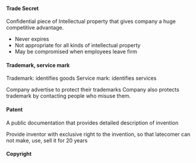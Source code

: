 #### Trade Secret
Confidential piece of Intellectual property that gives company a huge competitive advantage.

- Never expires
- Not appropriate for all kinds of intellectual property
- May be compromised when employees leave firm

#### Trademark, service mark
Trademark: identifies goods
Service mark: identifies services

Company advertise to protect their trademarks
Company also protects trademark by contacting people who misuse them.

#### Patent
A public documentation that provides detailed description of invention

Provide inventor with exclusive right to the invention, so that latecomer can not make, use, sell it for 20 years

#### Copyright
